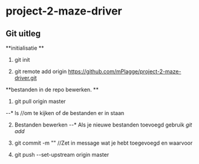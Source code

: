 # project-2-maze-driver

## Git uitleg

**initialisatie **

1. git init

2. git remote add origin https://github.com/mPlagge/project-2-maze-driver.git

**bestanden in de repo bewerken. **

1. git pull origin master

--* ls //om te kijken of de bestanden er in staan

2. Bestanden bewerken
--* Als je nieuwe bestanden toevoegd gebruik *git add <filename>* 

3. git commit -m "<message>" //Zet in message wat je hebt toegevoegd en waarvoor

4. git push --set-upstream origin master
